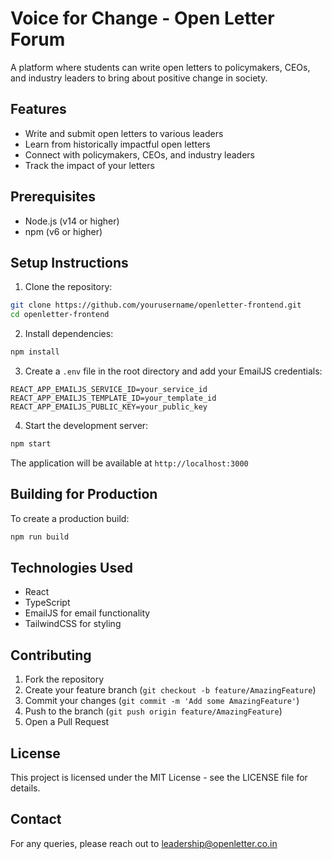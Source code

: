 # Voice for Change - Open Letter Forum

A platform where students can write open letters to policymakers, CEOs, and industry leaders to bring about positive change in society.

## Features

- Write and submit open letters to various leaders
- Learn from historically impactful open letters
- Connect with policymakers, CEOs, and industry leaders
- Track the impact of your letters

## Prerequisites

- Node.js (v14 or higher)
- npm (v6 or higher)

## Setup Instructions

1. Clone the repository:
```bash
git clone https://github.com/yourusername/openletter-frontend.git
cd openletter-frontend
```

2. Install dependencies:
```bash
npm install
```

3. Create a `.env` file in the root directory and add your EmailJS credentials:
```
REACT_APP_EMAILJS_SERVICE_ID=your_service_id
REACT_APP_EMAILJS_TEMPLATE_ID=your_template_id
REACT_APP_EMAILJS_PUBLIC_KEY=your_public_key
```

4. Start the development server:
```bash
npm start
```

The application will be available at `http://localhost:3000`

## Building for Production

To create a production build:
```bash
npm run build
```

## Technologies Used

- React
- TypeScript
- EmailJS for email functionality
- TailwindCSS for styling

## Contributing

1. Fork the repository
2. Create your feature branch (`git checkout -b feature/AmazingFeature`)
3. Commit your changes (`git commit -m 'Add some AmazingFeature'`)
4. Push to the branch (`git push origin feature/AmazingFeature`)
5. Open a Pull Request

## License

This project is licensed under the MIT License - see the LICENSE file for details.

## Contact

For any queries, please reach out to leadership@openletter.co.in
